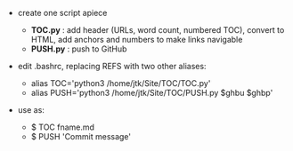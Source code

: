 

- create one script apiece
    - **TOC.py** : add header (URLs, word count, numbered TOC), convert to HTML, add anchors and numbers to make links navigable
    - **PUSH.py** : push to GitHub
    
- edit .bashrc, replacing REFS with two other aliases:
    - alias TOC='python3 /home/jtk/Site/TOC/TOC.py'
    - alias PUSH='python3 /home/jtk/Site/TOC/PUSH.py $ghbu $ghbp'

- use as:
    - $ TOC fname.md
    - $ PUSH 'Commit message'